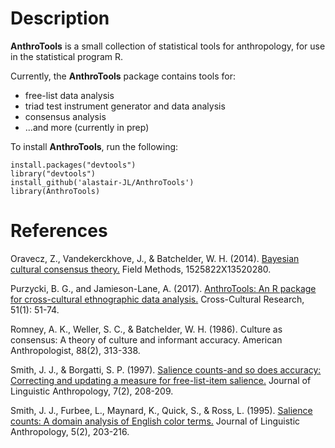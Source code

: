 # Description
**AnthroTools** is a small collection of statistical tools for anthropology, for use in the statistical program R.

Currently, the **AnthroTools** package contains tools for:
* free-list data analysis
* triad test instrument generator and data analysis
* consensus analysis
* ...and more (currently in prep)

To install **AnthroTools**, run the following:

```
install.packages("devtools")
library("devtools")
install_github('alastair-JL/AnthroTools')
library(AnthroTools)
```

# References

Oravecz, Z., Vandekerckhove, J., & Batchelder, W. H. (2014). [Bayesian cultural consensus theory.](http://doi.org/10.1177/1525822X13520280) Field Methods, 1525822X13520280.

Purzycki, B. G., and Jamieson-Lane, A. (2017). [AnthroTools: An R package for cross-cultural ethnographic data analysis.](https://journals.sagepub.com/doi/pdf/10.1177/1069397116680352) Cross-Cultural Research, 51(1):  51-74. 

Romney, A. K., Weller, S. C., & Batchelder, W. H. (1986). Culture as consensus: A theory of culture and informant accuracy. American Anthropologist, 88(2), 313-338.

Smith, J. J., & Borgatti, S. P. (1997). [Salience counts-and so does accuracy: Correcting and updating a measure for free-list-item salience.](http://doi.org/10.1525/jlin.1997.7.2.208) Journal of Linguistic Anthropology, 7(2), 208-209. 

Smith, J. J., Furbee, L., Maynard, K., Quick, S., & Ross, L. (1995). [Salience counts: A domain analysis of English color terms.](http://doi.org/10.1525/jlin.1995.5.2.203.) Journal of Linguistic Anthropology, 5(2), 203-216. 
